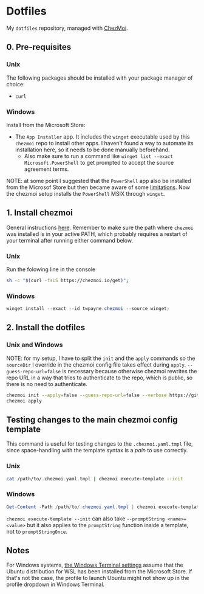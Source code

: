 <!-- markdownlint-configure-file { "MD024": { "siblings_only": true } } -->

# Dotfiles

My `dotfiles` repository, managed with [ChezMoi](https://www.chezmoi.io/).

## 0. Pre-requisites

### Unix

The following packages should be installed with your package manager of choice:

- `curl`

### Windows

Install from the Microsoft Store:

- The `App Installer` app.
  It includes the `winget` executable used by this `chezmoi` repo to install other apps.
  I haven't found a way to automate its installation here, so it needs to be done manually beforehand.
  - Also make sure to run a command like `winget list --exact Microsoft.PowerShell` to get prompted to accept the source agreement terms.

NOTE: at some point I suggested that the `PowerShell` app also be installed from the Microsof Store but
then became aware of some [limitations](https://learn.microsoft.com/en-us/powershell/scripting/install/installing-powershell-on-windows?view=powershell-7.3#installing-from-the-microsoft-store).
Now the chezmoi setup installs the `PowerShell` MSIX through `winget`.

## 1. Install chezmoi

General instructions [here](https://www.chezmoi.io/install/).
Remember to make sure the path where `chezmoi` was installed is in your active PATH, which probably requires a restart
of your terminal after running either command below.

### Unix

Run the folowing line in the console

```bash
sh -c "$(curl -fsLS https://chezmoi.io/get)";
```

### Windows

```PowerShell
winget install --exact --id twpayne.chezmoi --source winget;
```

## 2. Install the dotfiles

### Unix and Windows

NOTE: for my setup, I have to split the `init` and the `apply` commands so the `sourceDir` I override in the chezmoi config file takes effect during `apply`.
`--guess-repo-url=false` is necessary because otherwise chezmoi rewrites the repo URL in a way that tries to authenticate to the repo, which is public,
so there is no need to authenticate.

```bash
chezmoi init --apply=false --guess-repo-url=false --verbose https://github.com/alexvy86/dotfiles.git
chezmoi apply
```

## Testing changes to the main chezmoi config template

This command is useful for testing changes to the `.chezmoi.yaml.tmpl` file, since space-handling with the template syntax is a *pain* to use correctly.

### Unix

```bash
cat /path/to/.chezmoi.yaml.tmpl | chezmoi execute-template --init
```

### Windows

```PowerShell
Get-Content -Path /path/to/.chezmoi.yaml.tmpl | chezmoi execute-template --init
```

`chezmoi execute-template --init` can also take `--promptString <name>=<value>` but it also applies to the `promptString` function inside a template, not to `promptStringOnce`.

## Notes

For Windows systems, [the Windows Terminal settings][windows-terminal-settings-file] assume that the Ubuntu distribution
for WSL has been installed from the Microsoft Store.
If that's not the case, the profile to launch Ubuntu might not show up in the profile dropdown in Windows Terminal.

<!-- Links -->
[windows-terminal-settings-file]: ./windows/AppData/Local/Packages/Microsoft.WindowsTerminal_8wekyb3d8bbwe/LocalState/settings.json
